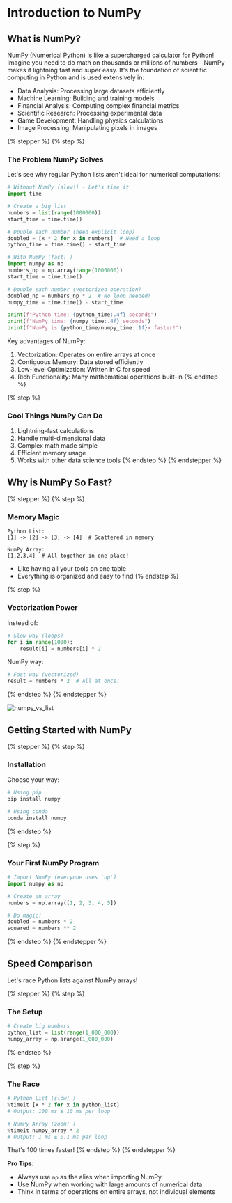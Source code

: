 # Introduction to NumPy

## What is NumPy?

NumPy (Numerical Python) is like a supercharged calculator for Python! Imagine you need to do math on thousands or millions of numbers - NumPy makes it lightning fast and super easy. It's the foundation of scientific computing in Python and is used extensively in:

- Data Analysis: Processing large datasets efficiently
- Machine Learning: Building and training models
- Financial Analysis: Computing complex financial metrics
- Scientific Research: Processing experimental data
- Game Development: Handling physics calculations
- Image Processing: Manipulating pixels in images

{% stepper %}
{% step %}

### The Problem NumPy Solves

Let's see why regular Python lists aren't ideal for numerical computations:

```python
# Without NumPy (slow!) - Let's time it
import time

# Create a big list
numbers = list(range(1000000))
start_time = time.time()

# Double each number (need explicit loop)
doubled = [x * 2 for x in numbers]  # Need a loop 
python_time = time.time() - start_time

# With NumPy (fast! )
import numpy as np
numbers_np = np.array(range(1000000))
start_time = time.time()

# Double each number (vectorized operation)
doubled_np = numbers_np * 2  # No loop needed! 
numpy_time = time.time() - start_time

print(f"Python time: {python_time:.4f} seconds")
print(f"NumPy time: {numpy_time:.4f} seconds")
print(f"NumPy is {python_time/numpy_time:.1f}x faster!")
```

Key advantages of NumPy:

1. Vectorization: Operates on entire arrays at once
2. Contiguous Memory: Data stored efficiently
3. Low-level Optimization: Written in C for speed
4. Rich Functionality: Many mathematical operations built-in
{% endstep %}

{% step %}

### Cool Things NumPy Can Do

1. Lightning-fast calculations
2. Handle multi-dimensional data
3. Complex math made simple
4. Efficient memory usage
5. Works with other data science tools
{% endstep %}
{% endstepper %}

## Why is NumPy So Fast?

{% stepper %}
{% step %}

### Memory Magic

```
Python List:
[1] -> [2] -> [3] -> [4]  # Scattered in memory

NumPy Array:
[1,2,3,4]  # All together in one place!
```

- Like having all your tools on one table
- Everything is organized and easy to find
{% endstep %}

{% step %}

### Vectorization Power

Instead of:

```python
# Slow way (loops)
for i in range(1000):
    result[i] = numbers[i] * 2
```

NumPy way:

```python
# Fast way (vectorized)
result = numbers * 2  # All at once! 
```

{% endstep %}
{% endstepper %}

![numpy_vs_list](./assets/numpy_vs_python_list.png)

## Getting Started with NumPy

{% stepper %}
{% step %}

### Installation

Choose your way:

```bash
# Using pip
pip install numpy

# Using conda
conda install numpy
```

{% endstep %}

{% step %}

### Your First NumPy Program

```python
# Import NumPy (everyone uses 'np')
import numpy as np

# Create an array
numbers = np.array([1, 2, 3, 4, 5])

# Do magic! 
doubled = numbers * 2
squared = numbers ** 2
```

{% endstep %}
{% endstepper %}

## Speed Comparison

Let's race Python lists against NumPy arrays!

{% stepper %}
{% step %}

### The Setup

```python
# Create big numbers
python_list = list(range(1_000_000))
numpy_array = np.arange(1_000_000)
```

{% endstep %}

{% step %}

### The Race

```python
# Python List (slow! )
%timeit [x * 2 for x in python_list]
# Output: 100 ms ± 10 ms per loop

# NumPy Array (zoom! )
%timeit numpy_array * 2
# Output: 1 ms ± 0.1 ms per loop
```

That's 100 times faster!
{% endstep %}
{% endstepper %}

 **Pro Tips**:

- Always use `np` as the alias when importing NumPy
- Use NumPy when working with large amounts of numerical data
- Think in terms of operations on entire arrays, not individual elements
